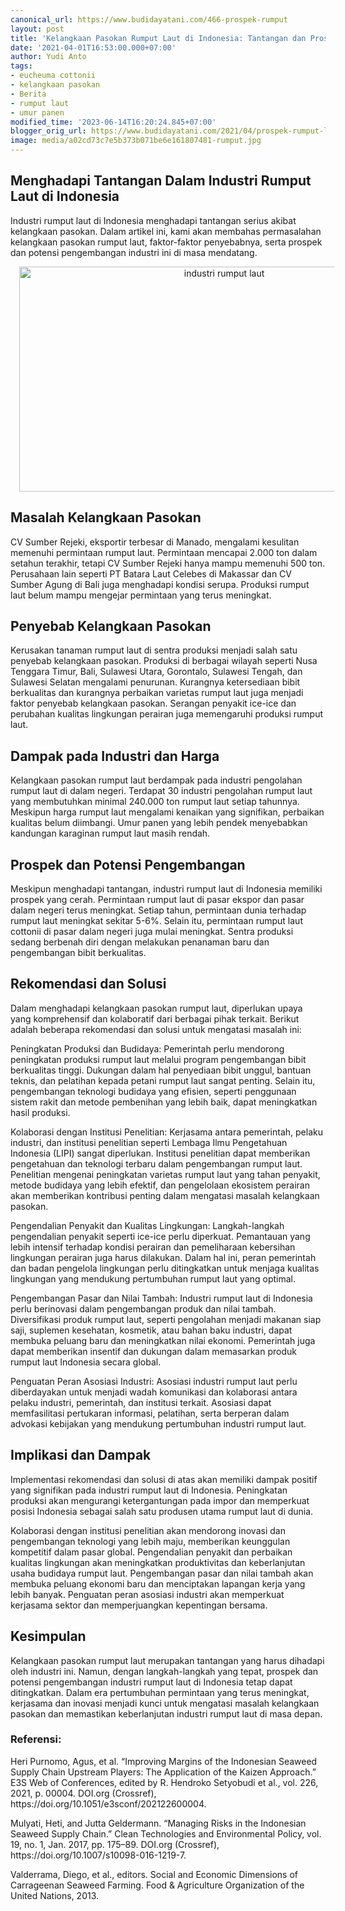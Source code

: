 ```yaml
---
canonical_url: https://www.budidayatani.com/466-prospek-rumput
layout: post
title: 'Kelangkaan Pasokan Rumput Laut di Indonesia: Tantangan dan Prospek'
date: '2021-04-01T16:53:00.000+07:00'
author: Yudi Anto
tags:
- eucheuma cottonii
- kelangkaan pasokan
- Berita
- rumput laut
- umur panen
modified_time: '2023-06-14T16:20:24.845+07:00'
blogger_orig_url: https://www.budidayatani.com/2021/04/prospek-rumput-laut-seluas-laut.html
image: media/a02cd73c7e5b373b071be6e161807481-rumput.jpg
---
```

<h2>Menghadapi Tantangan Dalam Industri Rumput Laut di Indonesia</h2><p>Industri rumput laut di Indonesia menghadapi tantangan serius akibat kelangkaan pasokan. Dalam artikel ini, kami akan membahas permasalahan kelangkaan pasokan rumput laut, faktor-faktor penyebabnya, serta prospek dan potensi pengembangan industri ini di masa mendatang.</p><div class="separator" style="clear: both; text-align: center;"><a href="https://blogger.googleusercontent.com/img/b/R29vZ2xl/AVvXsEg7L73ez0a_wqUL5D6DlcFr2exCaScVhznJlBesjsi9_P-se8zm4WLZCXj7-r9bDCkc5iwilLUbDqUcPfPPdugcK2IjzlsxLKcnjxqkzfjkWoJoiSEEDv5bZPVT-qSVsR_pvYbcS34TprUyKpjivjeqTi8Sw1W4610crPWEwY_blKna_23MZFeNW_mtcg/s2133/rumput.jpg" imageanchor="1" style="margin-left: 1em; margin-right: 1em;"><img alt="industri rumput laut" border="0" data-original-height="1200" data-original-width="2133" height="360" src="https://blogger.googleusercontent.com/img/b/R29vZ2xl/AVvXsEg7L73ez0a_wqUL5D6DlcFr2exCaScVhznJlBesjsi9_P-se8zm4WLZCXj7-r9bDCkc5iwilLUbDqUcPfPPdugcK2IjzlsxLKcnjxqkzfjkWoJoiSEEDv5bZPVT-qSVsR_pvYbcS34TprUyKpjivjeqTi8Sw1W4610crPWEwY_blKna_23MZFeNW_mtcg/w640-h360/rumput.jpg" width="640" /></a></div><h2>Masalah Kelangkaan Pasokan</h2><p>CV Sumber Rejeki, eksportir terbesar di Manado, mengalami kesulitan memenuhi permintaan rumput laut. Permintaan mencapai 2.000 ton dalam setahun terakhir, tetapi CV Sumber Rejeki hanya mampu memenuhi 500 ton. Perusahaan lain seperti PT Batara Laut Celebes di Makassar dan CV Sumber Agung di Bali juga menghadapi kondisi serupa. Produksi rumput laut belum mampu mengejar permintaan yang terus meningkat.</p><h2>Penyebab Kelangkaan Pasokan</h2><p>Kerusakan tanaman rumput laut di sentra produksi menjadi salah satu penyebab kelangkaan pasokan. Produksi di berbagai wilayah seperti Nusa Tenggara Timur, Bali, Sulawesi Utara, Gorontalo, Sulawesi Tengah, dan Sulawesi Selatan mengalami penurunan. Kurangnya ketersediaan bibit berkualitas dan kurangnya perbaikan varietas rumput laut juga menjadi faktor penyebab kelangkaan pasokan. Serangan penyakit ice-ice dan perubahan kualitas lingkungan perairan juga memengaruhi produksi rumput laut.</p><h2>Dampak pada Industri dan Harga</h2><p>Kelangkaan pasokan rumput laut berdampak pada industri pengolahan rumput laut di dalam negeri. Terdapat 30 industri pengolahan rumput laut yang membutuhkan minimal 240.000 ton rumput laut setiap tahunnya. Meskipun harga rumput laut mengalami kenaikan yang signifikan, perbaikan kualitas belum diimbangi. Umur panen yang lebih pendek menyebabkan kandungan karaginan rumput laut masih rendah.</p><h2>Prospek dan Potensi Pengembangan</h2><p>Meskipun menghadapi tantangan, industri rumput laut di Indonesia memiliki prospek yang cerah. Permintaan rumput laut di pasar ekspor dan pasar dalam negeri terus meningkat. Setiap tahun, permintaan dunia terhadap rumput laut meningkat sekitar 5-6%. Selain itu, permintaan rumput laut cottonii di pasar dalam negeri juga mulai meningkat. Sentra produksi sedang berbenah diri dengan melakukan penanaman baru dan pengembangan bibit berkualitas.</p><h2>Rekomendasi dan Solusi</h2><p>Dalam menghadapi kelangkaan pasokan rumput laut, diperlukan upaya yang komprehensif dan kolaboratif dari berbagai pihak terkait. Berikut adalah beberapa rekomendasi dan solusi untuk mengatasi masalah ini:</p><p>Peningkatan Produksi dan Budidaya: Pemerintah perlu mendorong peningkatan produksi rumput laut melalui program pengembangan bibit berkualitas tinggi. Dukungan dalam hal penyediaan bibit unggul, bantuan teknis, dan pelatihan kepada petani rumput laut sangat penting. Selain itu, pengembangan teknologi budidaya yang efisien, seperti penggunaan sistem rakit dan metode pembenihan yang lebih baik, dapat meningkatkan hasil produksi.</p><p>Kolaborasi dengan Institusi Penelitian: Kerjasama antara pemerintah, pelaku industri, dan institusi penelitian seperti Lembaga Ilmu Pengetahuan Indonesia (LIPI) sangat diperlukan. Institusi penelitian dapat memberikan pengetahuan dan teknologi terbaru dalam pengembangan rumput laut. Penelitian mengenai peningkatan varietas rumput laut yang tahan penyakit, metode budidaya yang lebih efektif, dan pengelolaan ekosistem perairan akan memberikan kontribusi penting dalam mengatasi masalah kelangkaan pasokan.</p><p>Pengendalian Penyakit dan Kualitas Lingkungan: Langkah-langkah pengendalian penyakit seperti ice-ice perlu diperkuat. Pemantauan yang lebih intensif terhadap kondisi perairan dan pemeliharaan kebersihan lingkungan perairan juga harus dilakukan. Dalam hal ini, peran pemerintah dan badan pengelola lingkungan perlu ditingkatkan untuk menjaga kualitas lingkungan yang mendukung pertumbuhan rumput laut yang optimal.</p><p>Pengembangan Pasar dan Nilai Tambah: Industri rumput laut di Indonesia perlu berinovasi dalam pengembangan produk dan nilai tambah. Diversifikasi produk rumput laut, seperti pengolahan menjadi makanan siap saji, suplemen kesehatan, kosmetik, atau bahan baku industri, dapat membuka peluang baru dan meningkatkan nilai ekonomi. Pemerintah juga dapat memberikan insentif dan dukungan dalam memasarkan produk rumput laut Indonesia secara global.</p><p>Penguatan Peran Asosiasi Industri: Asosiasi industri rumput laut perlu diberdayakan untuk menjadi wadah komunikasi dan kolaborasi antara pelaku industri, pemerintah, dan institusi terkait. Asosiasi dapat memfasilitasi pertukaran informasi, pelatihan, serta berperan dalam advokasi kebijakan yang mendukung pertumbuhan industri rumput laut.</p><h2>Implikasi dan Dampak</h2><p>Implementasi rekomendasi dan solusi di atas akan memiliki dampak positif yang signifikan pada industri rumput laut di Indonesia. Peningkatan produksi akan mengurangi ketergantungan pada impor dan memperkuat posisi Indonesia sebagai salah satu produsen utama rumput laut di dunia.</p><p>Kolaborasi dengan institusi penelitian akan mendorong inovasi dan pengembangan teknologi yang lebih maju, memberikan keunggulan kompetitif dalam pasar global. Pengendalian penyakit dan perbaikan kualitas lingkungan akan meningkatkan produktivitas dan keberlanjutan usaha budidaya rumput laut. Pengembangan pasar dan nilai tambah akan membuka peluang ekonomi baru dan menciptakan lapangan kerja yang lebih banyak. Penguatan peran asosiasi industri akan memperkuat kerjasama sektor dan memperjuangkan kepentingan bersama.</p><h2>Kesimpulan</h2><p>Kelangkaan pasokan rumput laut merupakan tantangan yang harus dihadapi oleh industri ini. Namun, dengan langkah-langkah yang tepat, prospek dan potensi pengembangan industri rumput laut di Indonesia tetap dapat ditingkatkan. Dalam era pertumbuhan permintaan yang terus meningkat, kerjasama dan inovasi menjadi kunci untuk mengatasi masalah kelangkaan pasokan dan memastikan keberlanjutan industri rumput laut di masa depan.</p><h3 style="text-align: left;">Referensi:</h3><p>Heri Purnomo, Agus, et al. “Improving Margins of the Indonesian Seaweed Supply Chain Upstream Players: The Application of the Kaizen Approach.” E3S Web of Conferences, edited by R. Hendroko Setyobudi et al., vol. 226, 2021, p. 00004. DOI.org (Crossref), https://doi.org/10.1051/e3sconf/202122600004.</p><p>Mulyati, Heti, and Jutta Geldermann. “Managing Risks in the Indonesian Seaweed Supply Chain.” Clean Technologies and Environmental Policy, vol. 19, no. 1, Jan. 2017, pp. 175–89. DOI.org (Crossref), https://doi.org/10.1007/s10098-016-1219-7.</p><p>Valderrama, Diego, et al., editors. Social and Economic Dimensions of Carrageenan Seaweed Farming. Food &amp; Agriculture Organization of the United Nations, 2013.</p>